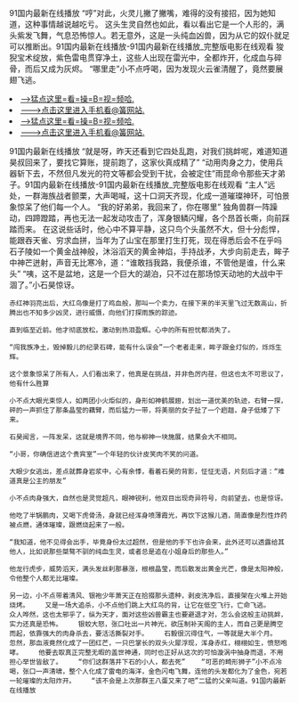 91国内最新在线播放    “哼”对此，火灵儿撇了撇嘴，难得的没有接招，因为她知道，这种事情越说越吃亏。    这头生灵自然也如此，看以看出它是一个人形的，满头紫发飞舞，气息恐怖惊人。若无意外，这是一头纯血凶兽，因为从它的奴仆就足可以推断出。91国内最新在线播放-91国内最新在线播放_完整版电影在线观看    狻猊宝术绽放，紫色雷电贯穿净土，这些人出现在雷光中，全都炸开，化成血与碎骨，而后又成为灰烬。    “哪里走”小不点呼喝，因为发现火云雀清醒了，竟然要展翅飞逃。

<li><a href="http://sweydf390.cc103.xyz/#md_1026">-->猛点这里=看=操=B=视=频哈.</a></li>
<li><a href="http://sweydf390.cc103.xyz/#md_1026">--->点击这里进入手机看@簧网站.</a></li>





<li><a href="http://sweydf390.cc103.xyz/#md_1026">-->猛点这里=看=操=B=视=频哈.</a></li>
<li><a href="http://sweydf390.cc103.xyz/#md_1026">--->点击这里进入手机看@簧网站.</a></li>



91国内最新在线播放    “就是呀，昨天还看到它四处乱跑，对我们挑衅呢，难道知道昊叔回来了，要找它算账，提前跑了，这家伙真成精了”    “动用肉身之力，使用兵器斩下去，不然但凡发光的符文等都会受到干扰，会被定住”雨昆命令那些天才弟子。91国内最新在线播放-91国内最新在线播放_完整版电影在线观看    “主人”远处，一群海族战者颤栗，大声喝喊，这十口洞天齐现，化成一道璀璨神环，可怕景象惊呆了他们每一个人。
    “我的好弟弟，我回来了，你在哪里”    独角兽群一阵躁动，四蹄蹬踏，再也无法一起发动攻击了，浑身银鳞闪耀，各个昂首长嘶，向前踩踏而来。    在这说些话时，他心中不算平静，这只鸟个头虽然不大，但十分彪悍，能跟吞天雀、穷求血拼，当年为了山宝在那里打生打死，现在得悉后会不在乎吗    石子陵如一个黄金战神般，沐浴滔天的黄金神焰，手持战矛，大步向前走去，眸子中神芒迸射，声音无比寒冷，道：“谁敢挡我路，我便杀谁，不管他是谁，什么来头”    “咦，这不是盆地，这是一个巨大的湖泊，只不过在那场惊天动地的大战中干涸了。”小石昊惊讶。

    赤红神羽亮出后，大红鸟像是打了鸡血般，那叫一个卖力，在接下来的半天里飞过无数高山，折腾出也不知多少凶灵，进行威慑，向他们打探雨族的踪迹。

    直到临至近前。他才彻底放松，激动到热泪盈眶。心中的所有担忧都消失了。

    “闯我族净土，毁掉毅儿的纪录石碑，能有什么误会”一个老者走来，眸子跟金灯似的，烁烁生辉。

    这个景象惊呆了所有人，人们看出来了，他真是在挑战，并非色厉内荏，但这也太不可思议了，他有什么胜算

    小不点大眼光束惊人，如两团小火炬似的，身形如神鹤展翅，划出一道优美的轨迹，右臂一探，砰的一声抓住了那条晶莹的藕臂，而后猛力一带，将美丽的女子扯了一个趔趄，身子低矮了下来。

    石昊闻言，一阵发呆，这就是境界不同，他与柳神一块施展，结果会大不相同。

    “小哥，你确信进这个贵宾室”一个年轻的伙计皮笑肉不笑的问道。

    大眼少女逃出，差点就葬身岩浆中，心有余悸，看着石昊的背影，怔怔无语，片刻后才道：“难道真是公主的朋友”

    小不点肉身强大，自然也是灵觉超凡，眼神锐利，他双目出现奇异符号，向前望去，也是惊讶。

    他吃了半锅鹏肉，又喝下虎骨汤，身就已经浑身喷薄霞光，再饮下这猴儿酒，简直像是烈性炸药被点燃，通体璀璨，跟燃烧起来了一般。

    “我知道，他不见得会出手，毕竟身份太过超然，但是他的手下也许会来，此外还可以透露给其他人，比如说那些桀骜不驯的纯血生灵，或者总是追在小姐身后的那些人。”

    他龙行虎步，威势滔天，满头发丝刹那暴涨，根根晶莹，而后散发出黄金光芒，像是太阳神般，令他整个人都无比璀璨。

    另一边，小不点带着清风、银袍少年萧天正在拾掇那头遗种，剥皮洗净后，直接架在火堆上开始烧烤。    又是一场大追杀，小不点他们跳上大红鸟的背，让它在低空飞行，亡命飞逃。    众人哗然，这也太邪乎了，纵为天才，面对这些凶兽霸主也要避退才对，怎么会这般主动挑衅，实力还真是恐怖。    银蛟大怒，张口吐出一片神光，欲压制补天阁的主人，而自己更是腾空而起，依靠强大的肉身杀去，要活活撕裂对手。    石毅很沉得住气，一等就是大半个月。    忽然，那血液竟然化成了一团红芒，一只巴掌长的双头火犀浮现，浑身赤红，栩栩如生，愤怒咆哮。    他要去取真正完整无暇的盖世神通，同时也正好从这次的可怕漩涡中抽身而退，不用担心举世皆敌了。    “你们这群落井下石的小人，都去死”    “可恶的畸形狮子”小不点冷喝，张口一声清啸，整个人化成了雷电的海洋，金色闪电飞舞，连他的头发都化为了金色，宛若一轮璀璨的太阳炸开。    “该不会是上次那群王八蛋又来了吧”二猛的父亲叫道。91国内最新在线播放
